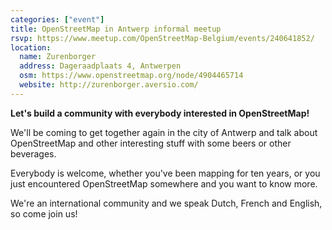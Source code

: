 ```yaml
---
categories: ["event"]
title: OpenStreetMap in Antwerp informal meetup
rsvp: https://www.meetup.com/OpenStreetMap-Belgium/events/240641852/
location:
  name: Zurenborger
  address: Dageraadplaats 4, Antwerpen
  osm: https://www.openstreetmap.org/node/4904465714
  website: http://zurenborger.aversio.com/
---
```


**Let's build a community with everybody interested in OpenStreetMap!**

We'll be coming to get together again in the city of Antwerp and talk about OpenStreetMap and other interesting stuff with some beers or other beverages.

Everybody is welcome, whether you've been mapping for ten years, or you just encountered OpenStreetMap somewhere and you want to know more.

We're an international community and we speak Dutch, French and English, so come join us!

